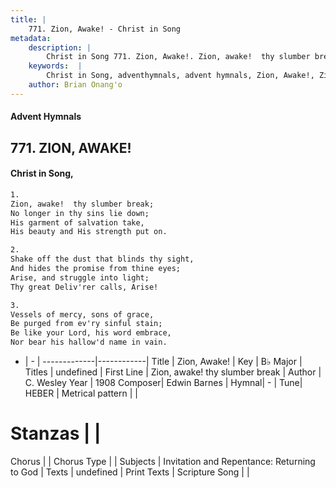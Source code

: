 ```yaml
---
title: |
    771. Zion, Awake! - Christ in Song
metadata:
    description: |
        Christ in Song 771. Zion, Awake!. Zion, awake!  thy slumber break; No longer in thy sins lie down; His garment of salvation take, His beauty and His strength put on.
    keywords:  |
        Christ in Song, adventhymnals, advent hymnals, Zion, Awake!, Zion, awake!  thy slumber break. 
    author: Brian Onang'o
---
```


#### Advent Hymnals
## 771. ZION, AWAKE!
####  Christ in Song,

```txt
1.
Zion, awake!  thy slumber break;
No longer in thy sins lie down;
His garment of salvation take,
His beauty and His strength put on.

2.
Shake off the dust that blinds thy sight,
And hides the promise from thine eyes;
Arise, and struggle into light;
Thy great Deliv'rer calls, Arise!

3.
Vessels of mercy, sons of grace,
Be purged from ev'ry sinful stain;
Be like your Lord, his word embrace,
Nor bear his hallow'd name in vain.

```

- |   -  |
-------------|------------|
Title | Zion, Awake! |
Key | B♭ Major |
Titles | undefined |
First Line | Zion, awake!  thy slumber break |
Author | C. Wesley
Year | 1908
Composer| Edwin Barnes |
Hymnal|  - |
Tune| HEBER |
Metrical pattern | |
# Stanzas |  |
Chorus |  |
Chorus Type |  |
Subjects | Invitation and Repentance: Returning to God |
Texts | undefined |
Print Texts | 
Scripture Song |  |
    
